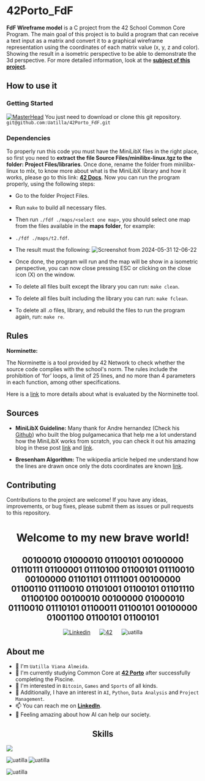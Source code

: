 # 42Porto_FdF
**FdF Wireframe model** is a C project from the 42 School Common Core Program. The main goal of this project is to build a program that can receive a text input as a matrix and convert it to a graphical wireframe representation using the coordinates of each matrix value (x, y, z and color). Showing the result in a isometric perspective to be able to demonstrate the 3d perspective.
For more detailed information, look at the [**subject of this project**](https://github.com/Uatilla/42Porto_FdF/blob/main/Project%20Files/FdF_en.subject.pdf).

## How to use it

### Getting Started
[![MasterHead](https://github.com/Uatilla/42Porto_FdF/assets/112968804/63113d40-0bba-4d57-90c2-1c9babd6d0c4)](https://www.linkedin.com/in/uatilla/)
You just need to download or clone this git repository.
`git@github.com:Uatilla/42Porto_FdF.git`

### Dependencies

To properly run this code you must have the MiniLibX files in the right place, so first you need to **extract the file Source Files/minilibx-linux.tgz to the folder: Project Files/libraries**.
Once done, rename the folder from minilibx-linux to mlx, to know more about what is the MiniLibX library and how it works, please go to this link:  [**42 Docs**](https://harm-smits.github.io/42docs/libs/minilibx/introduction.html
).
Now you can run the program properly, using the following steps:
* Go to the folder Project Files.
* Run `make` to build all necessary files.
* Then run `./fdf ./maps/<select one map>`, you should select one map from the files available in the **maps folder**, for example:
* `./fdf ./maps/t2.fdf`.
* The result must the following:
  ![Screenshot from 2024-05-31 12-06-22](https://github.com/Uatilla/42Porto_FdF/assets/112968804/10a36a73-08db-45fb-b9ee-218f312a641a)

* Once done, the program will run and the map will be show in a isometric perspective, you can now close pressing ESC or clicking on the close icon (X) on the window.
* To delete all files built except the library you can run: `make clean`.
* To delete all files built including the library you can run: `make fclean`.
* To delete all .o files, library, and rebuild the files to run the program again, run: `make re`.


## Rules

**Norminette:**

The Norminette is a tool provided by 42 Network to check whether the source code complies with the school's norm. The rules include the prohibition of ‘for’ loops, a limit of 25 lines, and no more than 4 parameters in each function, among other specifications.

Here is a [link](https://github.com/gdamion/Norminette/blob/master/norme.en.pdf) to more details about what is evaluated by the Norminette tool.

## Sources

* **MiniLibX Guideline:** Many thank for Andre hernandez (Check his [Github](https://github.com/pulgamecanica)) who built the blog pulgamecanica that help me a lot understand how the MiniLibX works from scratch, you can check it out his amazing blog in these post [link](https://pulgamecanica.herokuapp.com/posts/mlx-starter-pack) and [link](https://pulgamecanica.herokuapp.com/posts/minilibx-tutorial).

* **Bresenham Algorithm:** The wikipedia article helped me understand how the lines are drawn once only the dots coordinates are known [link](https://en.wikipedia.org/wiki/Bresenham%27s_line_algorithm). 

## Contributing

Contributions to the project are welcome! If you have any ideas, improvements, or bug fixes, please submit them as issues or pull requests to this repository.

<div align="center">
  <h1><b>Welcome to my new brave world!</b></h1> 
  <h2><b>00100010 01000010 01100101 00100000 01110111 01100001 01110100 01100101 01110010 00100000 01101101 01111001 00100000 01100110 01110010 01101001 01100101 01101110 01100100 00100010 00100000 01000010 01110010 01110101 01100011 01100101 00100000 01001100 01100101 01100101</b></h2>
</div>

<!---
SMALL ICONS
--->
<div style="text-align: center;">
  <a href='https://www.linkedin.com/in/uatilla' target="_blank" style="display: inline-block; margin: 0 10px;">
    <img alt='Linkedin' src='https://img.shields.io/badge/LinkedIn-100000?style=flat&logo=Linkedin&logoColor=white&labelColor=0A66C2&color=0A66C2'/>
  </a>
  <a href='https://profile.intra.42.fr/users/uviana-a' target="_blank" style="display: inline-block; margin: 0 10px;">
    <img alt='42' src='https://img.shields.io/badge/Porto-100000?style=flat&logo=42&logoColor=white&labelColor=000000&color=000000'/>
  </a>
  <img src="https://komarev.com/ghpvc/?username=uatilla&label=Profile%20views&color=0e75b6&style=flat" alt="uatilla" style="display: inline-block; margin: 0 10px;" />
</div>


## About me

- 👋 I'm `Uatilla Viana Almeida`.
- 🌱 I'm currently studying Common Core at [**42 Porto**](https://www.42porto.com) after successfully completing the Piscine.
- 👀 I'm interested in `Bitcoin`, `Games` and `Sports` of all kinds.
- 🚀 Additionally, I have an interest in `AI`, `Python`, `Data Analysis` and `Project Management`.
- 📫 You can reach me on [**LinkedIn**](https://www.linkedin.com/in/uatilla/).
- 🤔 Feeling amazing about how AI can help our society.

<div align="center">

## Skills
<p align="left">
  <a href="https://skillicons.dev">
    <img src="https://skillicons.dev/icons?i=c,python,git,github,bash,linux,vim,vscode,sketchup,sql" />
  </a>
</p>

<p><img align="left" src="https://github-readme-stats.vercel.app/api/top-langs?username=uatilla&show_icons=true&locale=en&layout=compact" alt="uatilla" /></p>

<p>&nbsp;<img align="left" src="https://github-readme-stats.vercel.app/api?username=uatilla&show_icons=true&locale=en" alt="uatilla" /></p>

<p><img align="left" src="https://github-readme-streak-stats.herokuapp.com/?user=uatilla&" alt="uatilla" /></p>
